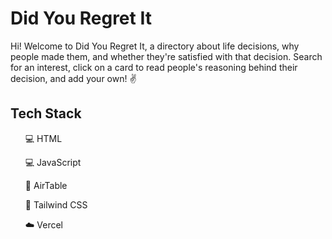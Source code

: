 # Did You Regret It

Hi! Welcome to Did You Regret It, a directory about life decisions, why people made them, and whether they're satisfied with that decision.
Search for an interest, click on a card to read people's reasoning behind their decision, and add your own! ✌️

## Tech Stack
<ul>💻 HTML</ul>
<ul>💻 JavaScript</ul>
<ul>💨 AirTable</ul>
<ul>🛫 Tailwind CSS</ul>
<ul>☁️ Vercel</ul>
